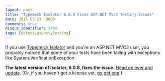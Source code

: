 ```yaml
---
layout: post
title: "Typemock Isolator 6.0.8 Fixes ASP.NET MVC3 Testing Issues"
date: 2011-03-23 -0800
comments: true
disqus_identifier: 1704
tags: [dotnet,aspnet,testing]
---
```

If you use [Typemock
Isolator](http://www.plimus.com/jsp/redirect.jsp?contractId=1655929&referrer=tillig)
and you're an ASP.NET MVC3 user, you probably noticed that some of your
tests have been failing with exceptions like
System.VerificationException.

**The latest version of Isolator, 6.0.8, fixes the issue.** [Head on
over and
update](http://http://www.plimus.com/jsp/redirect.jsp?contractId=1655929&referrer=tillig).
(Or, if you haven't got a license yet, [go get
one](https://www.plimus.com/jsp/buynow.jsp?contractId=2007474&referrer=tillig)!)
